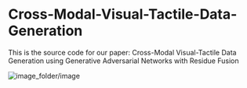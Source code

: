 # Cross-Modal-Visual-Tactile-Data-Generation
This is the source code for our paper: 
Cross-Modal Visual-Tactile Data Generation using Generative Adversarial Networks with Residue Fusion

![image_folder/image](https://github.com/Visual-Tactile-Data-Generation/main/image-folder/teas.jpg)

